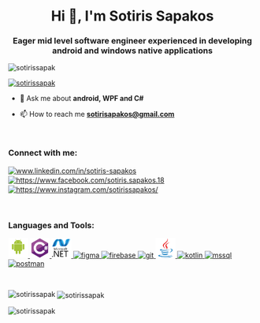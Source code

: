 <h1 align="center">Hi 👋, I'm Sotiris Sapakos</h1>
<h3 align="center">Eager mid level software engineer experienced in developing android and windows native applications</h3>

<p align="left"> <img src="https://komarev.com/ghpvc/?username=sotirissapak&label=Profile%20views&color=0e75b6&style=flat" alt="sotirissapak" /> </p>

<p align="left"> <a href="https://github.com/ryo-ma/github-profile-trophy"><img src="https://github-profile-trophy.vercel.app/?username=sotirissapak" alt="sotirissapak" /></a> </p>

- 💬 Ask me about **android, WPF and C#**

- 📫 How to reach me **sotirisapakos@gmail.com**

<br/>
<h3 align="left">Connect with me:</h3>
<p align="left">
<a href="https://linkedin.com/in/www.linkedin.com/in/sotiris-sapakos" target="blank"><img align="center" src="https://raw.githubusercontent.com/rahuldkjain/github-profile-readme-generator/master/src/images/icons/Social/linked-in-alt.svg" alt="www.linkedin.com/in/sotiris-sapakos" height="30" width="40" /></a>
<a href="https://fb.com/https://www.facebook.com/sotiris.sapakos.18" target="blank"><img align="center" src="https://raw.githubusercontent.com/rahuldkjain/github-profile-readme-generator/master/src/images/icons/Social/facebook.svg" alt="https://www.facebook.com/sotiris.sapakos.18" height="30" width="40" /></a>
<a href="https://instagram.com/https://www.instagram.com/sotirissapakos/" target="blank"><img align="center" src="https://raw.githubusercontent.com/rahuldkjain/github-profile-readme-generator/master/src/images/icons/Social/instagram.svg" alt="https://www.instagram.com/sotirissapakos/" height="30" width="40" /></a>
</p>

<br/>
<h3 align="left">Languages and Tools:</h3>
<p align="left"> <a href="https://developer.android.com" target="_blank" rel="noreferrer"> <img src="https://raw.githubusercontent.com/devicons/devicon/master/icons/android/android-original-wordmark.svg" alt="android" width="40" height="40"/> </a> <a href="https://www.w3schools.com/cs/" target="_blank" rel="noreferrer"> <img src="https://raw.githubusercontent.com/devicons/devicon/master/icons/csharp/csharp-original.svg" alt="csharp" width="40" height="40"/> </a> <a href="https://dotnet.microsoft.com/" target="_blank" rel="noreferrer"> <img src="https://raw.githubusercontent.com/devicons/devicon/master/icons/dot-net/dot-net-original-wordmark.svg" alt="dotnet" width="40" height="40"/> </a> <a href="https://www.figma.com/" target="_blank" rel="noreferrer"> <img src="https://www.vectorlogo.zone/logos/figma/figma-icon.svg" alt="figma" width="40" height="40"/> </a> <a href="https://firebase.google.com/" target="_blank" rel="noreferrer"> <img src="https://www.vectorlogo.zone/logos/firebase/firebase-icon.svg" alt="firebase" width="40" height="40"/> </a> <a href="https://git-scm.com/" target="_blank" rel="noreferrer"> <img src="https://www.vectorlogo.zone/logos/git-scm/git-scm-icon.svg" alt="git" width="40" height="40"/> </a> <a href="https://www.java.com" target="_blank" rel="noreferrer"> <img src="https://raw.githubusercontent.com/devicons/devicon/master/icons/java/java-original.svg" alt="java" width="40" height="40"/> </a> <a href="https://kotlinlang.org" target="_blank" rel="noreferrer"> <img src="https://www.vectorlogo.zone/logos/kotlinlang/kotlinlang-icon.svg" alt="kotlin" width="40" height="40"/> </a> <a href="https://www.microsoft.com/en-us/sql-server" target="_blank" rel="noreferrer"> <img src="https://www.svgrepo.com/show/303229/microsoft-sql-server-logo.svg" alt="mssql" width="40" height="40"/> </a> <a href="https://postman.com" target="_blank" rel="noreferrer"> <img src="https://www.vectorlogo.zone/logos/getpostman/getpostman-icon.svg" alt="postman" width="40" height="40"/> </a> </p>
<br/>
<p><img align="left" src="https://github-readme-stats.vercel.app/api/top-langs?username=sotirissapak&show_icons=true&locale=en&layout=compact" alt="sotirissapak" /></p>

<p>&nbsp;<img align="center" src="https://github-readme-stats.vercel.app/api?username=sotirissapak&show_icons=true&locale=en" alt="sotirissapak" /></p>

<p><img align="center" src="https://github-readme-streak-stats.herokuapp.com/?user=sotirissapak&" alt="sotirissapak" /></p>
